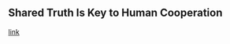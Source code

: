 ## Shared Truth Is Key to Human Cooperation

[link](https://www.psychologytoday.com/intl/blog/evolving-irrationality/202102/shared-truth-is-key-human-cooperation)
